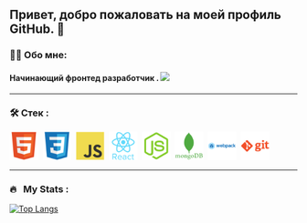 ## Привет, добро пожаловать на моей профиль GitHub. 👋

### :man_technologist: Обо мне:
#### Начинающий фронтед разработчик . <img src="https://media.giphy.com/media/WUlplcMpOCEmTGBtBW/giphy.gif" width="30">
---

### :hammer_and_wrench: Стек :

<div>
  <img src="https://github.com/devicons/devicon/blob/master/icons/html5/html5-original.svg" title="html"  alt="html" width="50" height="50"/>&nbsp;
  <img src="https://github.com/devicons/devicon/blob/master/icons/css3/css3-original.svg" title="css"  alt="css" width="50" height="50"/>&nbsp;
  <img src="https://github.com/devicons/devicon/blob/master/icons/javascript/javascript-original.svg" title="javascript"  alt="webpack" width="50" height="50"/>&nbsp;
  <img src="https://github.com/devicons/devicon/blob/master/icons/react/react-original-wordmark.svg" title="react"  alt="react" width="50" height="50"/>&nbsp;
  <img src="https://github.com/devicons/devicon/blob/master/icons/nodejs/nodejs-original.svg" title="node" alt="node" width="50" height="50"/>&nbsp;
  <img src="https://github.com/devicons/devicon/blob/master/icons/mongodb/mongodb-plain-wordmark.svg" title="mongodb" alt="mongodb" width="50" height="50" bgcolor = orange/>&nbsp;
  <img src="https://github.com/devicons/devicon/blob/master/icons/webpack/webpack-original-wordmark.svg" title="webpack"  alt="webpack" width="50" height="50"/>&nbsp;
  <img src="https://github.com/devicons/devicon/blob/master/icons/git/git-plain-wordmark.svg" title="git"  alt="git" width="50" height="50"/>&nbsp;
</div>

---

### 🔥 &nbsp; My Stats :
[![Top Langs](https://github-readme-stats.vercel.app/api/top-langs/?username=GlebZhdanov&layout=compact&theme=vision-friendly-dark)](https://github.com/anuraghazra/github-readme-stats)
